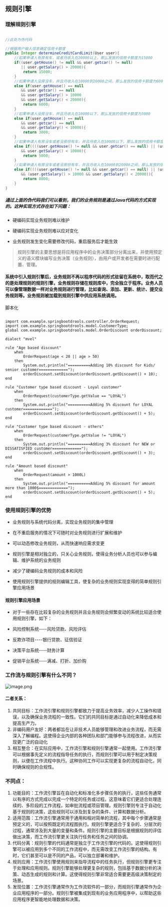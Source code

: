 ## 规则引擎

### 理解规则引擎

```java

//此处为伪代码

//根据用户输入信息确定信用卡额度
public Integer determineCreditCardLimit(User user){
    //如果申请人有房有车，或者月收入在20000以上，那么发放的信用卡额度为15000
    if((user.getHouse() != null && user.getcar() != null) 
       || user.getSalary() > 20000){
        return 15000;
    }
    //如果申请人没房没车，并且月收入在10000到20000之间，那么发放的信用卡额度为6000
    else if(user.getHouse() == null 
       && user.getcar() == null
       && user.getSalary() > 10000 
       && user.getSalary() < 20000){
        return 6000;
    }
    //如果申请人没房没车，并且月收入在10000以下，那么发放的信用卡额度为3000
    else if(user.getHouse() == null 
       && user.getcar() == null
       && user.getSalary() < 10000){
        return 3000;
    }
    //如果申请人有房没车或者没房但有车，并且月收入在10000以下，那么发放的信用卡额度为5000
    else if((((user.getHouse() != null && user.getcar() == null) || (user.getHouse() == null && user.getcar() != null))
       && user.getSalary() < 10000){
        return 5000;
    }
    //如果申请人有房没车或者没房但有车，并且月收入在10000到20000之间，那么发放的信用卡额度为8000
    else if((((user.getHouse() != null && user.getcar() == null) || (user.getHouse() == null && user.getcar() != null))
       && (user.getSalary() > 10000 && user.getSalary() < 20000)){
        return 8000;
    }
}
```
##### 通过上面的伪代码我们可以看到，我们的业务规则是通过Java代码的方式实现的。这种实现方式存在如下问题：
- 硬编码实现业务规则难以维护

- 硬编码实现业务规则难以应对变化

- 业务规则发生变化需要修改代码，重启服务后才能生效

> 规则引擎的主要思想是将应用程序中的业务决策部分分离出来，并使用预定义的语义模块编写业务决策（业务规则），由用户或开发者在需要时进行配置、管理。
#### 系统中引入规则引擎后，业务规则不再以程序代码的形式驻留在系统中，取而代之的是处理规则的规则引擎，业务规则存储在规则库中，完全独立于程序。业务人员可以像管理数据一样对业务规则进行管理，比如查询、添加、更新、统计、提交业务规则等。业务规则被加载到规则引擎中供应用系统调用。
脚本化

```

import com.example.springbootdrools.controller.OrderRequest;
import com.example.springbootdrools.model.CustomerType;
global com.example.springbootdrools.model.OrderDiscount orderDiscount;

dialect "mvel"

rule "Age based discount"
    when
        OrderRequest(age < 20 || age > 50)
    then
        System.out.println("==========Adding 10% discount for Kids/ senior customer=============");
        orderDiscount.setDiscount(orderDiscount.getDiscount() + 10);
end

rule "Customer type based discount - Loyal customer"
    when
        OrderRequest(customerType.getValue == "LOYAL")
    then
        System.out.println("==========Adding 5% discount for LOYAL customer=============");
        orderDiscount.setDiscount(orderDiscount.getDiscount() + 5);
end

rule "Customer type based discount - others"
    when
        OrderRequest(customerType.getValue != "LOYAL")
    then
        System.out.println("==========Adding 3% discount for NEW or DISSATISFIED customer=============");
        orderDiscount.setDiscount(orderDiscount.getDiscount() + 3);
end

rule "Amount based discount"
    when
        OrderRequest(amount > 1000L)
    then
        System.out.println("==========Adding 5% discount for amount more than 1000$=============");
        orderDiscount.setDiscount(orderDiscount.getDiscount() + 5);
end
```

### 使用规则引擎的优势
- 业务规则与系统代码分离，实现业务规则的集中管理

- 在不重启服务的情况下可随时对业务规则进行扩展和维护

- 可以动态修改业务规则，从而快速响应需求变更

- 规则引擎是相对独立的，只关心业务规则，使得业务分析人员也可以参与编辑、维护系统的业务规则

- 减少了硬编码业务规则的成本和风险

- 使用规则引擎提供的规则编辑工具，使复杂的业务规则实现变得的简单规则引擎应用场景

#### 规则引擎应用场景
- 对于一些存在比较复杂的业务规则并且业务规则会频繁变动的系统比较适合使用规则引擎，如下：

- 风险控制系统----风险贷款、风险评估

- 反欺诈项目----银行贷款、征信验证

- 决策平台系统----财务计算

- 促销平台系统----满减、打折、加价购

### 工作流与规则引擎有什么不同？

![image.png](https://upload-images.jianshu.io/upload_images/4994935-c8f6af5817a18885.png?imageMogr2/auto-orient/strip%7CimageView2/2/w/1240)

#### 二者关系：
1. 共同目标：工作流引擎和规则引擎都致力于提高业务效率，减少人工操作和错误，以及确保业务流程的一致性。它们的共同目标是通过自动化来降低成本和提高生产力。
2. 非编码用户友好：两者都旨在让非技术人员能够管理和改进业务流程，而无需深入了解编程。这使得企业内部的各种团队和部门能够参与流程改进，从而实现更广泛的自动化 
3. 相互整合：在实际应用中，工作流引擎和规则引擎通常一起使用。工作流引擎可以根据事先定义的流程指导任务的执行，而规则引擎可以用于制定决策规则，以便在工作流程中执行。这种协同工作可以实现更复杂的流程自动化，同时确保规则的合规性。
### 不同点：
1. 功能目的：工作流引擎旨在自动化和标准化多步骤任务的执行，这些任务通常以有序的方式完成以完成一个特定的任务或过程。这意味着它们更适合处理连续的、多阶段的工作流程，如审批流程或项目管理。规则引擎则专注于自动化基于规则的决策，这些规则可以涉及到复杂的条件、计算和数据分析。
2. 适用范围：工作流引擎通常用于通用和相对简单的流程，其中每个步骤通常是预定义的，可以按照既定的流程图执行。规则引擎更适合于复杂的、分层次的过程，通常涉及到大量的变量和条件。规则引擎的主要目标是根据规则的评估做出决策，而工作流引擎更关注执行任务和任务之间的协调。
3. 代码分离：规则引擎的代码通常是独立于工作流引擎的代码的。这使得规则引擎可以被应用到多个不同的工作流程中，而无需改变工作流引擎的结构。有时，它们甚至可以是不同的产品，可以独立部署和维护。
4. 规则应用：工作流引擎使用规则来指导流程中的任务执行，但规则引擎更专注于处理和应用规则。规则引擎能够处理更复杂的规则，包括基于数据分析的决策、动态生成的规则和计算。这使得规则引擎非常适合需要更高级决策制定的场景。
5. 发现位置：工作流引擎通常作为工作流软件的一部分，而规则引擎通常作为企业应用程序的一部分。规则引擎被集成到现有的业务应用程序中，以帮助这些应用程序更智能地处理数据和决策。 
